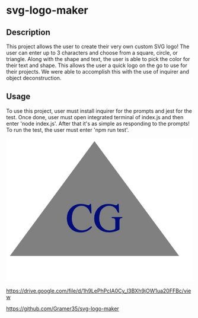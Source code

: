 # svg-logo-maker

## Description

This project allows the user to create their very own custom SVG logo! The user can enter up to 3 characters and choose from a square, circle, or triangle. Along with the shape and text, the user is able to pick the color for their text and shape. This allows the user a quick logo on the go to use for their projects. We were able to accomplish this with the use of inquirer and object deconstruction. 

## Usage

To use this project, user must install inquirer for the prompts and jest for the test. Once done, user must open integrated terminal of index.js and then enter 'node index.js'. After that it's as simple as responding to the prompts! To run the test, the user must enter 'npm run test'.

![Logo](lib/images/logo.jpeg)


https://drive.google.com/file/d/1h9LePhPcIA0Cy_l3BXh9jOW1ua20FFBc/view

https://github.com/Gramer35/svg-logo-maker
